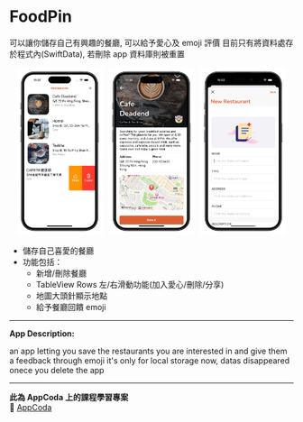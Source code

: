 # FoodPin

可以讓你儲存自己有興趣的餐廳, 可以給予愛心及 emoji 評價
目前只有將資料處存於程式內(SwiftData), 若刪除 app 資料庫則被重置


<p align="center">
  <img src="FoodPinProject/FoodPin/image/Screenshot1.png" alt="screenshot1" width="30%" />
  &nbsp
  <img src="FoodPinProject/FoodPin/image/Screenshot2.png" alt="screenshot2" width="30%" />
  &nbsp
  <img src="FoodPinProject/FoodPin/image/Screenshot3.png" alt="screenshot3" width="30%" />
</p>

- 儲存自己喜愛的餐廳  
- 功能包括：
  - 新增/刪除餐廳  
  - TableView Rows 左/右滑動功能(加入愛心/刪除/分享)  
  - 地圖大頭針顯示地點
  - 給予餐廳回饋 emoji 

---

**App Description:**

an app letting you save the restaurants you are interested in and give them a feedback through emoji
it's only for local storage now, datas disappeared onece you delete the app

---

**此為 AppCoda 上的課程學習專案**  
🔗 [AppCoda](https://www.appcoda.com.tw/)

